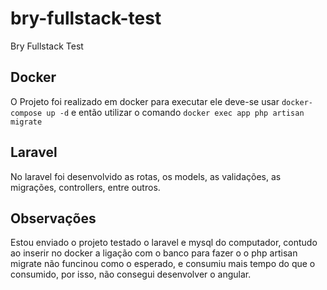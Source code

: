 # bry-fullstack-test
 Bry Fullstack Test

## Docker
 O Projeto foi realizado em docker para executar ele deve-se usar
 `docker-compose up -d`
 e então utilizar o comando
 `docker exec app php artisan migrate`

## Laravel
  No laravel foi desenvolvido as rotas, os models, as validações, as migrações, controllers, entre outros.

## Observações
  Estou enviado o projeto testado o laravel e mysql do computador, contudo ao inserir no docker a ligação com o banco para fazer o o php artisan migrate não funcinou como o esperado, e consumiu mais tempo do que o consumido, por isso, não consegui desenvolver o angular.